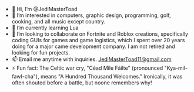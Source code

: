 - 👋 Hi, I’m @JediMasterToad
- 👀 I’m interested in computers, graphic design, programming, golf, cooking, and all music except country.
- 🌱 I’m currently learning Lua
- 💞️ I’m looking to collaborate on Fortnite and Roblox creations, specifically coding GUIs for games and game logistics, which I spent over 20 years doing for a major came development company. I am not retired and looking for fun projects. 
- 📫 Email me anytime with inquiries. JediMasterToad11@gmail.com 
- ⚡ Fun fact:  The Celtic war cry, "Céad Mile Fáilte" (pronounced "Kya-mil-fawl-cha"), means "A Hundred Thousand Welcomes." Ironically, it was often shouted before a battle, but noone remembers why!
